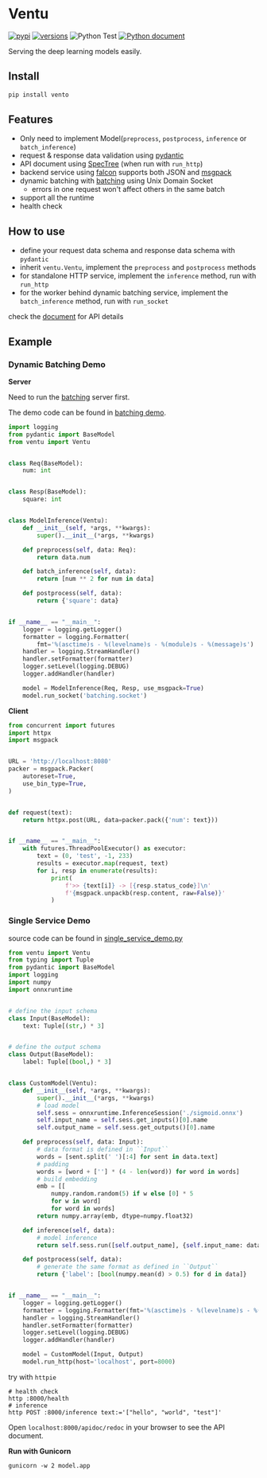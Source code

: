 # Ventu

[![pypi](https://img.shields.io/pypi/v/ventu.svg)](https://pypi.python.org/pypi/ventu)
[![versions](https://img.shields.io/pypi/pyversions/ventu.svg)](https://github.com/zenchars/ventu)
![Python Test](https://github.com/kemingy/ventu/workflows/Python%20package/badge.svg)
[![Python document](https://github.com/kemingy/ventu/workflows/Python%20document/badge.svg)](https://kemingy.github.io/ventu)

Serving the deep learning models easily.

## Install

```sh
pip install vento
```

## Features

* Only need to implement Model(`preprocess`, `postprocess`, `inference` or `batch_inference`)
* request & response data validation using [pydantic](https://pydantic-docs.helpmanual.io)
* API document using [SpecTree](https://github.com/0b01001001/spectree) (when run with `run_http`)
* backend service using [falcon](falcon.readthedocs.io/) supports both JSON and [msgpack](https://msgpack.org/)
* dynamic batching with [batching](https://github.com/kemingy/batching) using Unix Domain Socket
    * errors in one request won't affect others in the same batch
* support all the runtime
* health check

## How to use

* define your request data schema and response data schema with `pydantic`
* inherit `ventu.Ventu`, implement the `preprocess` and `postprocess` methods
* for standalone HTTP service, implement the `inference` method, run with `run_http`
* for the worker behind dynamic batching service, implement the `batch_inference` method, run with `run_socket`

check the [document](https://kemingy.github.io/ventu) for API details

## Example

### Dynamic Batching Demo

**Server**

Need to run the [batching](https://github.com/kemingy/batching) server first.

The demo code can be found in [batching demo](https://github.com/kemingy/batching/examples).

```python
import logging
from pydantic import BaseModel
from ventu import Ventu


class Req(BaseModel):
    num: int


class Resp(BaseModel):
    square: int


class ModelInference(Ventu):
    def __init__(self, *args, **kwargs):
        super().__init__(*args, **kwargs)

    def preprocess(self, data: Req):
        return data.num

    def batch_inference(self, data):
        return [num ** 2 for num in data]

    def postprocess(self, data):
        return {'square': data}


if __name__ == "__main__":
    logger = logging.getLogger()
    formatter = logging.Formatter(
        fmt='%(asctime)s - %(levelname)s - %(module)s - %(message)s')
    handler = logging.StreamHandler()
    handler.setFormatter(formatter)
    logger.setLevel(logging.DEBUG)
    logger.addHandler(handler)

    model = ModelInference(Req, Resp, use_msgpack=True)
    model.run_socket('batching.socket')
```

**Client**

```python
from concurrent import futures
import httpx
import msgpack


URL = 'http://localhost:8080'
packer = msgpack.Packer(
    autoreset=True,
    use_bin_type=True,
)


def request(text):
    return httpx.post(URL, data=packer.pack({'num': text}))


if __name__ == "__main__":
    with futures.ThreadPoolExecutor() as executor:
        text = (0, 'test', -1, 233)
        results = executor.map(request, text)
        for i, resp in enumerate(results):
            print(
                f'>> {text[i]} -> [{resp.status_code}]\n'
                f'{msgpack.unpackb(resp.content, raw=False)}'
            )
```

### Single Service Demo

source code can be found in [single_service_demo.py](example/single_service_demo.py)

```python
from ventu import Ventu
from typing import Tuple
from pydantic import BaseModel
import logging
import numpy
import onnxruntime


# define the input schema
class Input(BaseModel):
    text: Tuple[(str,) * 3]


# define the output schema
class Output(BaseModel):
    label: Tuple[(bool,) * 3]


class CustomModel(Ventu):
    def __init__(self, *args, **kwargs):
        super().__init__(*args, **kwargs)
        # load model
        self.sess = onnxruntime.InferenceSession('./sigmoid.onnx')
        self.input_name = self.sess.get_inputs()[0].name
        self.output_name = self.sess.get_outputs()[0].name

    def preprocess(self, data: Input):
        # data format is defined in ``Input``
        words = [sent.split(' ')[:4] for sent in data.text]
        # padding
        words = [word + [''] * (4 - len(word)) for word in words]
        # build embedding
        emb = [[
            numpy.random.random(5) if w else [0] * 5
            for w in word]
            for word in words]
        return numpy.array(emb, dtype=numpy.float32)

    def inference(self, data):
        # model inference
        return self.sess.run([self.output_name], {self.input_name: data})[0]

    def postprocess(self, data):
        # generate the same format as defined in ``Output``
        return {'label': [bool(numpy.mean(d) > 0.5) for d in data]}


if __name__ == "__main__":
    logger = logging.getLogger()
    formatter = logging.Formatter(fmt='%(asctime)s - %(levelname)s - %(module)s - %(message)s')
    handler = logging.StreamHandler()
    handler.setFormatter(formatter)
    logger.setLevel(logging.DEBUG)
    logger.addHandler(handler)

    model = CustomModel(Input, Output)
    model.run_http(host='localhost', port=8000)
```

try with `httpie`

```shell script
# health check
http :8000/health
# inference
http POST :8000/inference text:='["hello", "world", "test"]'
```

Open `localhost:8000/apidoc/redoc` in your browser to see the API document.

**Run with Gunicorn**

```shell script
gunicorn -w 2 model.app
```
